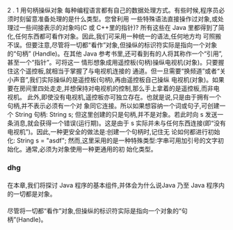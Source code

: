 2 . 1   用句柄操纵对象 
每种编程语言都有自己的数据处理方式。有些时候,程序员必须时刻留意准备处理的是什么类型。您曾利用
一些特殊语法直接操作过对象,或处理过一些间接表示的对象吗(C 或 C++里的指针)? 
所有这些在 Java 里都得到了简化,任何东西都可看作对象。因此,我们可采用一种统一的语法,任何地方均
可照搬不误。但要注意,尽管将一切都“看作”对象,但操纵的标识符实际是指向一个对象的“句柄”
(Handle)。在其他 Java 参考书里,还可看到有的人将其称作一个“引用”,甚至一个“指针”。可将这一
情形想象成用遥控板(句柄)操纵电视机(对象)。只要握住这个遥控板,就相当于掌握了与电视机连接的
通道。但一旦需要“换频道”或者“关小声音”,我们实际操纵的是遥控板(句柄),再由遥控板自己操纵
电视机(对象)。如果要在房间里四处走走,并想保持对电视机的控制,那么手上拿着的是遥控板,而非电
视机。 
此外,即使没有电视机,遥控板亦可独立存在。也就是说,只是由于拥有一个句柄,并不表示必须有一个对
象同它连接。所以如果想容纳一个词或句子,可创建一个 String 句柄: 
String s; 
但这里创建的只是句柄,并不是对象。若此时向 s 发送一条消息,就会获得一个错误(运行期)。这是由于
s 实际并未与任何东西连接(即“没有电视机”)。因此,一种更安全的做法是:创建一个句柄时,记住无
论如何都进行初始化: 
String s = "asdf"; 
然而,这里采用的是一种特殊类型:字串可用加引号的文字初始化。通常,必须为对象使用一种更通用的初
始化类型。

### dhg

####
在本章,我们将探讨 Java 程序的基本组件,并体会为什么说Java 乃至 Java 程序内的一切都是对象。
 
 #### 
 尽管将一切都“看作”对象,但操纵的标识符实际是指向一个对象的“句柄”(Handle)。